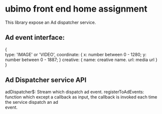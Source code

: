 # ubimo front end home assignment
This library expose an Ad dispatcher service.

## Ad event interface:
{</br>
  type: 'IMAGE' or  'VIDEO',
  coordinate: {
    x: number between 0 - 1280;
    y: number between 0 - 1887;
  }
  creative: {
    name: creative name.
    url: media url
  }
}


## Ad Dispatcher service API
  adDispatcher$: Stream which dispatch ad event.
  registerToAdEvents: function which except a callback as input, the callback is invoked each time the service dispatch an ad   
  event.
